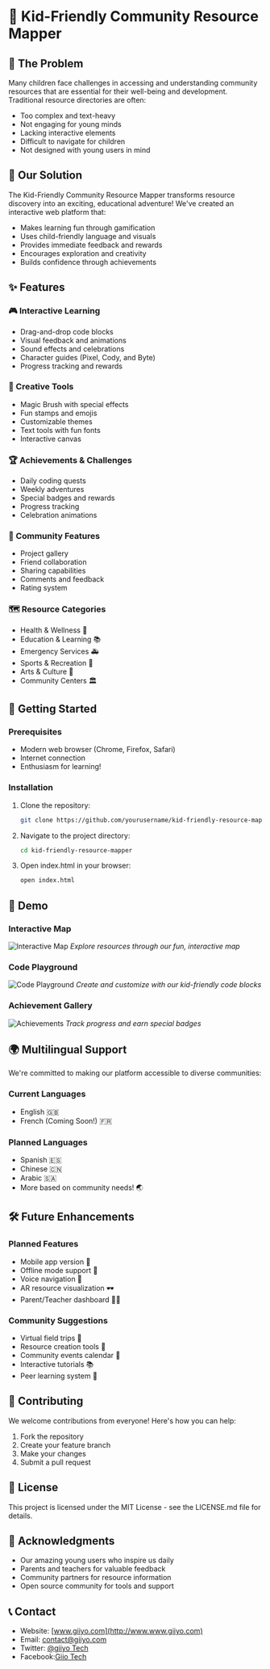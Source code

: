 # 🌈 Kid-Friendly Community Resource Mapper

## 🎯 The Problem
Many children face challenges in accessing and understanding community resources that are essential for their well-being and development. Traditional resource directories are often:
- Too complex and text-heavy
- Not engaging for young minds
- Lacking interactive elements
- Difficult to navigate for children
- Not designed with young users in mind

## 🚀 Our Solution
The Kid-Friendly Community Resource Mapper transforms resource discovery into an exciting, educational adventure! We've created an interactive web platform that:
- Makes learning fun through gamification
- Uses child-friendly language and visuals
- Provides immediate feedback and rewards
- Encourages exploration and creativity
- Builds confidence through achievements

## ✨ Features

### 🎮 Interactive Learning
- Drag-and-drop code blocks
- Visual feedback and animations
- Sound effects and celebrations
- Character guides (Pixel, Cody, and Byte)
- Progress tracking and rewards

### 🎨 Creative Tools
- Magic Brush with special effects
- Fun stamps and emojis
- Customizable themes
- Text tools with fun fonts
- Interactive canvas

### 🏆 Achievements & Challenges
- Daily coding quests
- Weekly adventures
- Special badges and rewards
- Progress tracking
- Celebration animations

### 👥 Community Features
- Project gallery
- Friend collaboration
- Sharing capabilities
- Comments and feedback
- Rating system

### 🗺️ Resource Categories
- Health & Wellness 🏥
- Education & Learning 📚
- Emergency Services 🚑
- Sports & Recreation 🎾
- Arts & Culture 🎨
- Community Centers 🏛️

## 🎯 Getting Started

### Prerequisites
- Modern web browser (Chrome, Firefox, Safari)
- Internet connection
- Enthusiasm for learning!

### Installation
1. Clone the repository:
   ```bash
   git clone https://github.com/yourusername/kid-friendly-resource-mapper.git
   ```
2. Navigate to the project directory:
   ```bash
   cd kid-friendly-resource-mapper
   ```
3. Open index.html in your browser:
   ```bash
   open index.html
   ```

## 🌟 Demo

### Interactive Map
![Interactive Map](images/demo/map-demo.png)
*Explore resources through our fun, interactive map*

### Code Playground
![Code Playground](images/demo/playground-demo.png)
*Create and customize with our kid-friendly code blocks*

### Achievement Gallery
![Achievements](images/demo/achievements-demo.png)
*Track progress and earn special badges*

## 🌍 Multilingual Support
We're committed to making our platform accessible to diverse communities:

### Current Languages
- English 🇬🇧
- French (Coming Soon!) 🇫🇷

### Planned Languages
- Spanish 🇪🇸
- Chinese 🇨🇳
- Arabic 🇸🇦
- More based on community needs! 🌏

## 🛠️ Future Enhancements

### Planned Features
- Mobile app version 📱
- Offline mode support 🔄
- Voice navigation 🎤
- AR resource visualization 🕶️
- Parent/Teacher dashboard 👨‍🏫

### Community Suggestions
- Virtual field trips 🚌
- Resource creation tools 🔨
- Community events calendar 📅
- Interactive tutorials 📚
- Peer learning system 👥

## 🤝 Contributing
We welcome contributions from everyone! Here's how you can help:

1. Fork the repository
2. Create your feature branch
3. Make your changes
4. Submit a pull request

## 📝 License
This project is licensed under the MIT License - see the LICENSE.md file for details.

## 🙏 Acknowledgments
- Our amazing young users who inspire us daily
- Parents and teachers for valuable feedback
- Community partners for resource information
- Open source community for tools and support

## 📞 Contact
- Website: [www.giiyo.com](http://www.www.giiyo.com)
- Email: contact@giiyo.com
- Twitter: [@giiyo Tech](https://twitter.com/giioyo)
- Facebook:[Giio Tech](https://www.facebook.com/share/1B3QhyDXpk/?mibextid=wwXIfr)
